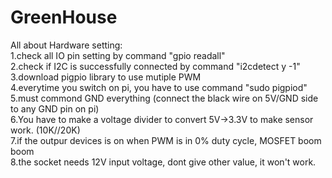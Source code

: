 # GreenHouse
All about Hardware setting:<br /> 
1.check all IO pin setting by command "gpio readall"<br /> 
2.check if I2C is successfully connected by command "i2cdetect y -1"<br /> 
3.download pigpio library to use mutiple PWM<br /> 
4.everytime you switch on pi, you have to use command "sudo pigpiod"<br /> 
5.must commond GND  everything (connect the black wire on 5V/GND side to any GND pin on pi)<br /> 
6.You have to make a voltage divider to convert 5V->3.3V to make sensor work. (10K//20K)<br /> 
7.if the outpur devices is on when PWM is in 0% duty cycle, MOSFET boom boom<br /> 
8.the socket needs 12V input voltage, dont give other value, it won't work.
